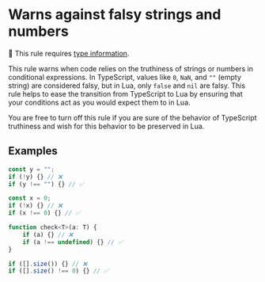 # Warns against falsy strings and numbers

💭 This rule requires [type information](https://typescript-eslint.io/linting/typed-linting).

<!-- end auto-generated rule header -->
<!-- Do not manually modify this header. Run: `npm run eslint-docs` -->

This rule warns when code relies on the truthiness of strings or numbers in
conditional expressions. In TypeScript, values like `0`, `NaN`, and `""` (empty
string) are considered falsy, but in Lua, only `false` and `nil` are falsy. This
rule helps to ease the transition from TypeScript to Lua by ensuring that your
conditions act as you would expect them to in Lua.

You are free to turn off this rule if you are sure of the behavior of TypeScript
truthiness and wish for this behavior to be preserved in Lua.

## Examples

```js
const y = "";
if (!y) {} // ❌
if (y !== "") {} // ✅
```

```js
const x = 0;
if (!x) {} // ❌
if (x !== 0) {} // ✅
```

```js
function check<T>(a: T) {
	if (a) {} // ❌
	if (a !== undefined) {} // ✅
}
```

```js
if ([].size()) {} // ❌
if ([].size() !== 0) {} // ✅
```
